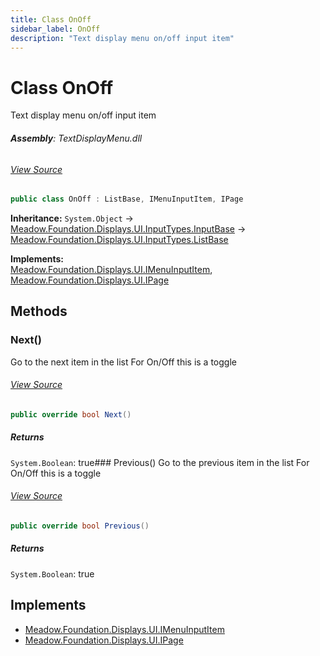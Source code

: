 ```yaml
---
title: Class OnOff
sidebar_label: OnOff
description: "Text display menu on/off input item"
---
```

# Class OnOff
Text display menu on/off input item

###### **Assembly**: TextDisplayMenu.dll
###### [View Source](https://github.com/WildernessLabs/Meadow.Foundation.git/blob/develop/Source/Meadow.Foundation.Libraries_and_Frameworks/Displays.TextDisplayMenu/Driver/InputTypes/OnOff.cs#L6)
```csharp title="Declaration"
public class OnOff : ListBase, IMenuInputItem, IPage
```
**Inheritance:** `System.Object` -> [Meadow.Foundation.Displays.UI.InputTypes.InputBase](../Meadow.Foundation.Displays.UI.InputTypes/InputBase) -> [Meadow.Foundation.Displays.UI.InputTypes.ListBase](../Meadow.Foundation.Displays.UI.InputTypes/ListBase)

**Implements:**  
[Meadow.Foundation.Displays.UI.IMenuInputItem](../Meadow.Foundation.Displays.UI/IMenuInputItem), [Meadow.Foundation.Displays.UI.IPage](../Meadow.Foundation.Displays.UI/IPage)

## Methods
### Next()
Go to the next item in the list
For On/Off this is a toggle
###### [View Source](https://github.com/WildernessLabs/Meadow.Foundation.git/blob/develop/Source/Meadow.Foundation.Libraries_and_Frameworks/Displays.TextDisplayMenu/Driver/InputTypes/OnOff.cs#L23)
```csharp title="Declaration"
public override bool Next()
```

##### Returns

`System.Boolean`: true### Previous()
Go to the previous item in the list
For On/Off this is a toggle
###### [View Source](https://github.com/WildernessLabs/Meadow.Foundation.git/blob/develop/Source/Meadow.Foundation.Libraries_and_Frameworks/Displays.TextDisplayMenu/Driver/InputTypes/OnOff.cs#L42)
```csharp title="Declaration"
public override bool Previous()
```

##### Returns

`System.Boolean`: true
## Implements

* [Meadow.Foundation.Displays.UI.IMenuInputItem](../Meadow.Foundation.Displays.UI/IMenuInputItem)
* [Meadow.Foundation.Displays.UI.IPage](../Meadow.Foundation.Displays.UI/IPage)
